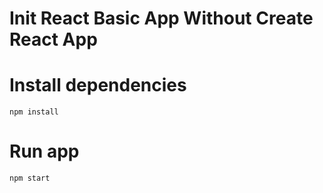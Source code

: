 # Init React Basic App Without Create React App

# Install dependencies
    npm install
    
# Run app
    npm start